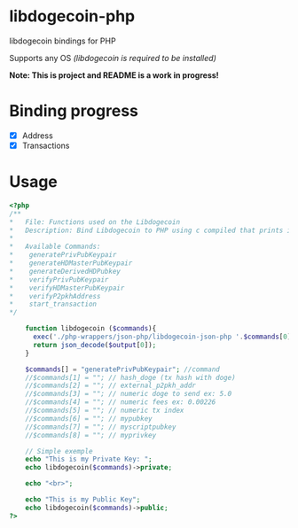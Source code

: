 # libdogecoin-php

libdogecoin bindings for PHP

Supports any OS *(libdogecoin is required to be installed)*

**Note: This is project and README is a work in progress!**

# Binding progress
- [x] Address
- [x] Transactions

# Usage

```php
<?php
/**
*   File: Functions used on the Libdogecoin
*   Description: Bind Libdogecoin to PHP using c compiled that prints in JSON format
*
*   Available Commands:
*    generatePrivPubKeypair
*    generateHDMasterPubKeypair
*    generateDerivedHDPubkey
*    verifyPrivPubKeypair
*    verifyHDMasterPubKeypair
*    verifyP2pkhAddress
*    start_transaction
*/

    function libdogecoin ($commands){
      exec('./php-wrappers/json-php/libdogecoin-json-php '.$commands[0].' 2>&1', $output, $retval);
      return json_decode($output[0]);
    }

    $commands[] = "generatePrivPubKeypair"; //command
    //$commands[1] = ""; // hash_doge (tx hash with doge)
    //$commands[2] = ""; // external_p2pkh_addr
    //$commands[3] = ""; // numeric doge to send ex: 5.0
    //$commands[4] = ""; // numeric fees ex: 0.00226
    //$commands[5] = ""; // numeric tx index
    //$commands[6] = ""; // mypubkey
    //$commands[7] = ""; // myscriptpubkey
    //$commands[8] = ""; // myprivkey

    // Simple exemple
    echo "This is my Private Key: ";
    echo libdogecoin($commands)->private;

    echo "<br>";

    echo "This is my Public Key";
    echo libdogecoin($commands)->public;
?>
```
